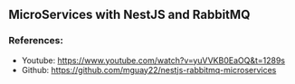 
## MicroServices with NestJS and RabbitMQ 

### References: 
  - Youtube: https://www.youtube.com/watch?v=yuVVKB0EaOQ&t=1289s
  - Github: https://github.com/mguay22/nestjs-rabbitmq-microservices
